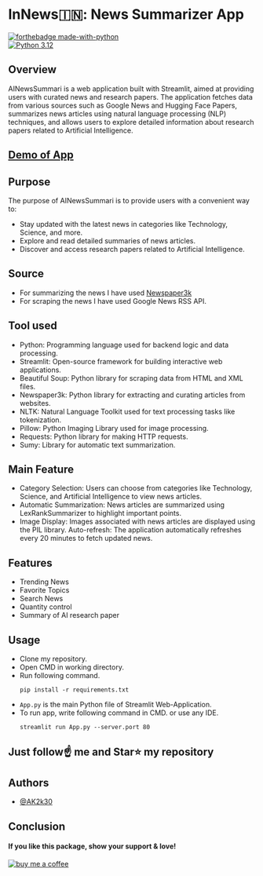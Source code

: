 # InNews🇮🇳: News Summarizer App

[![forthebadge made-with-python](http://ForTheBadge.com/images/badges/made-with-python.svg)](https://www.python.org/)                 
[![Python 3.12](https://img.shields.io/badge/python-3.12-blue.svg)](https://www.python.org/downloads/release/python-360/)   

## Overview

AINewsSummari is a web application built with Streamlit, aimed at providing users with curated news and research papers. The application fetches data from various sources such as Google News and Hugging Face Papers, summarizes news articles using natural language processing (NLP) techniques, and allows users to explore detailed information about research papers related to Artificial Intelligence.

## [Demo of App](https://ainewssummarizer.streamlit.app/)

## Purpose

The purpose of AINewsSummari is to provide users with a convenient way to:

- Stay updated with the latest news in categories like Technology, Science, and more.
- Explore and read detailed summaries of news articles.
- Discover and access research papers related to Artificial Intelligence.

## Source
- For summarizing the news I have used [Newspaper3k](https://newspaper.readthedocs.io/en/latest/)
- For scraping the news I have used Google News RSS API.

## Tool used

- Python: Programming language used for backend logic and data processing.
- Streamlit: Open-source framework for building interactive web applications.
- Beautiful Soup: Python library for scraping data from HTML and XML files.
- Newspaper3k: Python library for extracting and curating articles from websites.
- NLTK: Natural Language Toolkit used for text processing tasks like tokenization.
- Pillow: Python Imaging Library used for image processing.
- Requests: Python library for making HTTP requests.
- Sumy: Library for automatic text summarization.

## Main Feature

- Category Selection: Users can choose from categories like Technology, Science, and Artificial     Intelligence to view news articles.
- Automatic Summarization: News articles are summarized using LexRankSummarizer to highlight  important points.
- Image Display: Images associated with news articles are displayed using the PIL library.
Auto-refresh: The application automatically refreshes every 20 minutes to fetch updated news.

## Features
- Trending News
- Favorite Topics
- Search News
- Quantity control
- Summary of AI research paper

## Usage
- Clone my repository.
- Open CMD in working directory.
- Run following command.
  ```
  pip install -r requirements.txt
  ```
- `App.py` is the main Python file of Streamlit Web-Application. 
- To run app, write following command in CMD. or use any IDE.
  ```
  streamlit run App.py --server.port 80
  ```

## Just follow☝️ me and Star⭐ my repository 

## Authors

- [@AK2k30](https://www.github.com/AK2k30)
## Conclusion

#### If you like this package, show your support & love!

[![buy me a coffee](https://res.cloudinary.com/customzone-app/image/upload/c_pad,w_200/v1712840190/bmc-button_wl78gx.png)](https://www.buymeacoffee.com/akashsunile)
